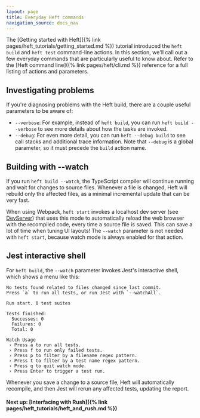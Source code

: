 ```yaml
---
layout: page
title: Everyday Heft commands
navigation_source: docs_nav
---
```


The [Getting started with Heft]({% link pages/heft_tutorials/getting_started.md %}) tutorial introduced the `heft build` and `heft test` command-line actions.  In this section, we'll call out a few everyday commands that are particularly useful to know about.  Refer to the [Heft command line]({% link pages/heft/cli.md %}) reference for a full listing of actions and parameters.


## Investigating problems

If you're diagnosing problems with the Heft build, there are a couple useful parameters to be aware of:

- `--verbose`:  For example, instead of `heft build`, you can run `heft build --verbose` to see more details about how the tasks are invoked.
- `--debug`: For even more detail, you can run `heft --debug build` to see call stacks and additional trace information.  Note that `--debug` is a global parameter, so it must precede the `build` action name.


## Building with -<!---->-watch

If you run `heft build --watch`, the TypeScript compiler will continue running and wait for changes to source files.  Whenever a file is changed, Heft will rebuild only the affected files, as a minimal incremental update that can be very fast.

When using Webpack, `heft start` invokes a localhost dev server (see [DevServer](https://webpack.js.org/configuration/dev-server/)) that uses this mode to automatically reload the web browser with the recompiled code, every time a source file is saved.  This can save a lot of time when tuning UI layouts!  The `--watch` parameter is not needed with `heft start`, because watch mode is always enabled for that action.


## Jest interactive shell

For `heft build`, the `--watch` parameter invokes Jest's interactive shell, which shows a menu like this:

```
No tests found related to files changed since last commit.
Press `a` to run all tests, or run Jest with `--watchAll`.

Run start. 0 test suites

Tests finished:
  Successes: 0
  Failures: 0
  Total: 0

Watch Usage
 › Press a to run all tests.
 › Press f to run only failed tests.
 › Press p to filter by a filename regex pattern.
 › Press t to filter by a test name regex pattern.
 › Press q to quit watch mode.
 › Press Enter to trigger a test run.
```

Whenever you save a change to a source file, Heft will automatically recompile, and then Jest will rerun any affected tests, updating the report.


#### Next up: [Interfacing with Rush]({% link pages/heft_tutorials/heft_and_rush.md %})
